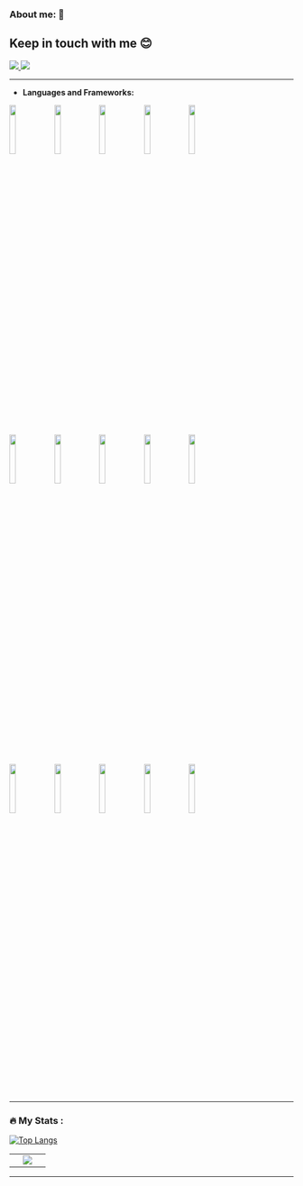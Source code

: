 ### About me: 👋

## Keep in touch with me 😊
<a href="medinavera.jose@gmail.com">
<img src="https://img.shields.io/badge/gmail-E4405F?style=for-the-badge&logo=gmail&logoColor=white" />
</a>
<a href="https://www.linkedin.com/in/jos%C3%A9-medina-vera-8323a5b8/">
<img src="https://img.shields.io/badge/LinkedIn-0077B5?style=for-the-badge&logo=linkedin&logoColor=white" />
</a>


---

- **Languages and Frameworks:**
<p>
  <code><img width="15%" src="https://www.vectorlogo.zone/logos/w3_html5/w3_html5-ar21.svg"></code>
  <code><img width="15%" src="https://www.vectorlogo.zone/logos/w3_css/w3_css-ar21.svg"></code>
  <code><img width="15%" src="https://www.vectorlogo.zone/logos/getbootstrap/getbootstrap-ar21.svg"></code>
  <code><img width="15%" src="https://www.vectorlogo.zone/logos/javascript/javascript-ar21.svg"></code>
  <code><img width="15%" src="https://www.vectorlogo.zone/logos/jquery/jquery-ar21.svg"></code>
    <br />
  <code><img width="15%" src="https://www.vectorlogo.zone/logos/python/python-ar21.svg"></code>
  <code><img width="15%" src="https://www.vectorlogo.zone/logos/djangoproject/djangoproject-ar21.svg"></code>
  <code><img width="15%" src="https://www.vectorlogo.zone/logos/java/java-ar21.svg"></code>
  <code><img width="15%" src="https://www.vectorlogo.zone/logos/angular/angular-ar21.svg"></code>
  <code><img width="15%" src="https://www.vectorlogo.zone/logos/ionicframework/ionicframework-ar21.svg"></code>
  <br />
  <code><img width="15%" src="https://www.vectorlogo.zone/logos/oracle/oracle-ar21.svg"></code>
  <code><img width="15%" src="https://www.vectorlogo.zone/logos/phpmyadmin/phpmyadmin-ar21.svg"></code>
  <code><img width="15%" src="https://www.vectorlogo.zone/logos/sqlite/sqlite-ar21.svg"></code>
  <code><img width="15%" src="https://www.vectorlogo.zone/logos/git-scm/git-scm-ar21.svg"></code>
  <code><img width="15%" src="https://www.vectorlogo.zone/logos/github/github-ar21.svg"></code>
</p>

---
### :fire: My Stats :
[![Top Langs](https://github-readme-stats.vercel.app/api/top-langs/?username=josemedina1&layout=compact)](https://github.com/josemedina1/github-readme-stats)

  
<table border="0" align="center">
<tr border="0">

<td width="50%" align="center">

  <img  align="center"  src="https://github-readme-stats.anuraghazra1.vercel.app/api/top-langs/?username=josemedina1&theme=dark&hide_border=true&no-bg=true&no-frame=true&langs_count=10"/>
  
  </td>
</tr>
</table>

---
